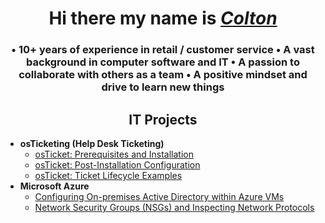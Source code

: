 <h1 align="center">Hi there my name is <i><a href= "https://www.linkedin.com/in/coltontrau/">Colton</a></i></h1>
<h3 align="center">
•	10+ years of experience in retail / customer service
•	A vast background in computer software and IT
•	A passion to collaborate with others as a team
•	A positive mindset and drive to learn new things
</h3>


<h2 align = "center">IT Projects</h2>

- <b>osTicketing (Help Desk Ticketing)</b>
  - [osTicket: Prerequisites and Installation]()
  - [osTicket: Post-Installation Configuration]()
  - [osTicket: Ticket Lifecycle Examples]()
- <b>Microsoft Azure</b>
  - [Configuring On-premises Active Directory within Azure VMs]()
  - [Network Security Groups (NSGs) and Inspecting Network Protocols]()


